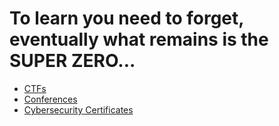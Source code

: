 # To learn you need to forget, eventually what remains is the SUPER ZERO...

- [CTFs](CTFs/ctfs.md)
- [Conferences](Conferences/conferences.md)
- [Cybersecurity Certificates](Certificates/certificates.md)

